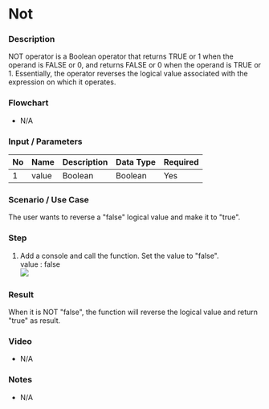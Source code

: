 # Not

### Description

NOT operator is a Boolean operator that returns TRUE or 1 when the operand is FALSE or 0, and returns FALSE or 0 when the operand is TRUE or 1. Essentially, the operator reverses the logical value associated with the expression on which it operates.

### Flowchart

- N/A 

### Input / Parameters

| No | Name | Description | Data Type | Required |
| ------ | ------ | ------ |------ | ------ |
| 1 | value | Boolean | Boolean | Yes |

### Scenario / Use Case

The user wants to reverse a "false" logical value and make it to "true".

### Step

1. Add a console and call the function. Set the value to "false".<br>
   value : false<br />
   ![](../../../../document/function/Logical/not/not-step-1.png?raw=true)
    
### Result

When it is NOT "false", the function will reverse the logical value and return "true" as result.

### Video

- N/A

<!--[![Video](http://i.imgur.com/Ot5DWAW.png)](https://youtu.be/StTqXEQ2l-Y?t=35s)-->

### Notes

- N/A
